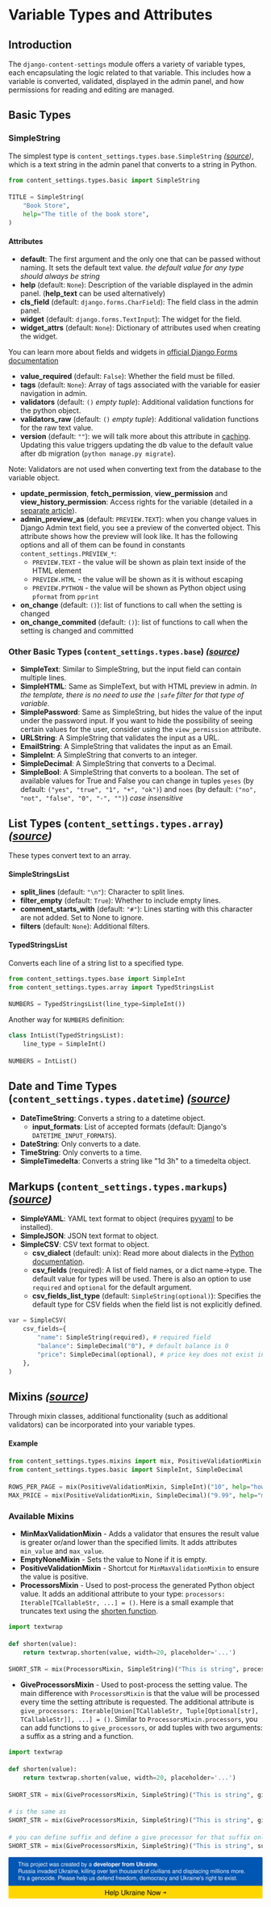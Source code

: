 # Variable Types and Attributes

## Introduction

The `django-content-settings` module offers a variety of variable types, each encapsulating the logic related to that variable. This includes how a variable is converted, validated, displayed in the admin panel, and how permissions for reading and editing are managed.

## Basic Types

### SimpleString

The simplest type is `content_settings.types.base.SimpleString` *([source](source.md#class-simplestringbasesettingsource))*, which is a text string in the admin panel that converts to a string in Python.

```python
from content_settings.types.basic import SimpleString

TITLE = SimpleString(
    "Book Store",
    help="The title of the book store",
)
```

#### Attributes

- **default**: The first argument and the only one that can be passed without naming. It sets the default text value. *the default value for any type should always be string*
- **help** (default: `None`): Description of the variable displayed in the admin panel. (**help_text** can be used alternatively)
- **cls_field** (default: `django.forms.CharField`): The field class in the admin panel.
- **widget** (default: `django.forms.TextInput`): The widget for the field.
- **widget_attrs** (default: `None`): Dictionary of attributes used when creating the widget.

You can learn more about fields and widgets in [official Django Forms documentation](https://docs.djangoproject.com/en/dev/topics/forms/)

- **value_required** (default: `False`): Whether the field must be filled.
- **tags** (default: `None`): Array of tags associated with the variable for easier navigation in admin.
- **validators** (default: `()` *empty tuple*): Additional validation functions for the python object.
- **validators_raw** (default: `()` *empty tuple*): Additional validation functions for the raw text value.
- **version** (default: `""`): we will talk more about this attribute in [caching](caching.md). Updating this value triggers updating the db value to the default value after db migration (`python manage.py migrate`).

Note: Validators are not used when converting text from the database to the variable object.

- **update_permission**, **fetch_permission**, **view_permission** and **view_history_permission**: Access rights for the variable (detailed in a [separate article](permissions.md)).
- **admin_preview_as** (default: `PREVIEW.TEXT`): when you change values in Django Admin text field, you see a preview of the converted object. This attribute shows how the preview will look like. It has the following options and all of them can be found in constants `content_settings.PREVIEW_*`:
  - `PREVIEW.TEXT` - the value will be shown as plain text inside of the HTML element
  - `PREVIEW.HTML` - the value will be shown as it is without escaping
  - `PREVIEW.PYTHON` - the value will be shown as Python object using `pformat` from `pprint`
- **on_change** (default: `()`): list of functions to call when the setting is changed
- **on_change_commited** (default: `()`): list of functions to call when the setting is changed and committed

### Other Basic Types (`content_settings.types.base`) *([source](source.md#typesbasic))*

- **SimpleText**: Similar to SimpleString, but the input field can contain multiple lines.
- **SimpleHTML**: Same as SimpleText, but with HTML preview in admin. _In the template, there is no need to use the `|safe` filter for that type of variable._
- **SimplePassword**: Same as SimpleString, but hides the value of the input under the password input. If you want to hide the possibility of seeing certain values for the user, consider using the `view_permission` attribute.
- **URLString**: A SimpleString that validates the input as a URL.
- **EmailString**: A SimpleString that validates the input as an Email.
- **SimpleInt**: A SimpleString that converts to an integer.
- **SimpleDecimal**: A SimpleString that converts to a Decimal.
- **SimpleBool**: A SimpleString that converts to a boolean. The set of available values for True and False you can change in tuples `yeses` (by default: `("yes", "true", "1", "+", "ok")`) and `noes` (by default: `("no", "not", "false", "0", "-", "")`) _case insensitive_

## List Types (`content_settings.types.array`) *([source](source.md#typesarray))*

These types convert text to an array.

#### SimpleStringsList

- **split_lines** (default: `"\n"`): Character to split lines.
- **filter_empty** (default: `True`): Whether to include empty lines.
- **comment_starts_with** (default: `"#"`): Lines starting with this character are not added. Set to None to ignore.
- **filters** (default: `None`): Additional filters.

#### TypedStringsList

Converts each line of a string list to a specified type.

```python
from content_settings.types.base import SimpleInt
from content_settings.types.array import TypedStringsList

NUMBERS = TypedStringsList(line_type=SimpleInt())
```

Another way for `NUMBERS` definition:

```python
class IntList(TypedStringsList):
    line_type = SimpleInt()

NUMBERS = IntList()
```

## Date and Time Types (`content_settings.types.datetime`) *([source](source.md#typesdatetime))*

- **DateTimeString**: Converts a string to a datetime object.
  - **input_formats**: List of accepted formats (default: Django's `DATETIME_INPUT_FORMATS`).
- **DateString**: Only converts to a date.
- **TimeString**: Only converts to a time.
- **SimpleTimedelta**: Converts a string like "1d 3h" to a timedelta object.

## Markups (`content_settings.types.markups`) *([source](source.md#typesmarkup))*

- **SimpleYAML**: YAML text format to object (requires [pyyaml](https://pypi.org/project/PyYAML/) to be installed).
- **SimpleJSON**: JSON text format to object.
- **SimpleCSV**: CSV text format to object.
  - **csv_dialect** (default: unix): Read more about dialects in the [Python documentation](https://docs.python.org/3/library/csv.html#csv.Dialect).
  - **csv_fields** (required): A list of field names, or a dict name->type. The default value for types will be used. There is also an option to use `required` and `optional` for the default argument.
  - **csv_fields_list_type** (default: `SimpleString(optional)`): Specifies the default type for CSV fields when the field list is not explicitly defined.

```python
var = SimpleCSV(
    csv_fields={
        "name": SimpleString(required), # required field
        "balance": SimpleDecimal("0"), # default balance is 0
        "price": SimpleDecimal(optional), # price key does not exist in case of two columns row
    },
)
```

## Mixins *([source](source.md#typesmixins))*

Through mixin classes, additional functionality (such as additional validators) can be incorporated into your variable types.

#### Example

```python
from content_settings.types.mixins import mix, PositiveValidationMixin
from content_settings.types.basic import SimpleInt, SimpleDecimal

ROWS_PER_PAGE = mix(PositiveValidationMixin, SimpleInt)("10", help="how many rows are shown on one page")
MAX_PRICE = mix(PositiveValidationMixin, SimpleDecimal)("9.99", help="maximum allowed price in the store")
```

### Available Mixins

- **MinMaxValidationMixin** - Adds a validator that ensures the result value is greater or/and lower than the specified limits. It adds attributes `min_value` and `max_value`.
- **EmptyNoneMixin** - Sets the value to None if it is empty.
- **PositiveValidationMixin** - Shortcut for `MinMaxValidationMixin` to ensure the value is positive.
- **ProcessorsMixin** - Used to post-process the generated Python object value. It adds an additional attribute to your type: `processors: Iterable[TCallableStr, ...] = ()`. Here is a small example that truncates text using the [shorten function](https://docs.python.org/3/library/textwrap.html#textwrap.shorten).

```python
import textwrap

def shorten(value):
    return textwrap.shorten(value, width=20, placeholder='...')

SHORT_STR = mix(ProcessorsMixin, SimpleString)("This is string", processors=(shorten,))
```

- **GiveProcessorsMixin** - Used to post-process the setting value. The main difference with `ProcessorsMixin` is that the value will be processed every time the setting attribute is requested. The additional attribute is `give_processors: Iterable[Union[TCallableStr, Tuple[Optional[str], TCallableStr]], ...] = ()`. Similar to `ProcessorsMixin.processors`, you can add functions to `give_processors`, or add tuples with two arguments: a suffix as a string and a function.

```python
import textwrap

def shorten(value):
    return textwrap.shorten(value, width=20, placeholder='...')

SHORT_STR = mix(GiveProcessorsMixin, SimpleString)("This is string", give_processors=(shorten,))

# is the same as
SHORT_STR = mix(GiveProcessorsMixin, SimpleString)("This is string", give_processors=((None, shorten),))

# you can define suffix and define a give processor for that suffix only
SHORT_STR = mix(GiveProcessorsMixin, SimpleString)("This is string", suffixes={"copy": lambda x: x}, give_processors=(("copy", shorten),))
```

[![Stand With Ukraine](https://raw.githubusercontent.com/vshymanskyy/StandWithUkraine/main/banner-direct-single.svg)](https://stand-with-ukraine.pp.ua)

